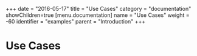 +++
date = "2016-05-17"
title = "Use Cases"
category = "documentation"
showChildren=true
[menu.documentation]
  name = "Use Cases"
  weight = -60
  identifier = "examples"
  parent = "Introduction"
+++


# Use Cases
